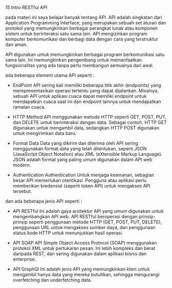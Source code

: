 15 Intro RESTful API

pada materi ini saya belajar banyak tentang API.
API adalah singkatan dari Application Programming Interface, yang merupakan sebuah set aturan dan protokol yang memungkinkan berbagai perangkat lunak atau komponen sistem untuk berinteraksi satu sama lain. API mengizinkan program komputer berkomunikasi dan berbagi data dengan cara yang terstruktur dan aman.

API digunakan untuk memungkinkan berbagai program berkomunikasi satu sama lain. Ini memungkinkan pengembang untuk memanfaatkan fungsionalitas yang ada tanpa perlu membangun semuanya dari awal.

ada beberapa element utama API seperti :

- EndPoint
  API sering kali memiliki beberapa titik akhir (endpoints) yang merepresentasikan operasi tertentu yang dapat dijalankan. Misalnya, sebuah API untuk aplikasi cuaca dapat memiliki endpoint untuk mendapatkan cuaca saat ini dan endpoint lainnya untuk mendapatkan ramalan cuaca.

- HTTP Method
  API menggunakan metode HTTP seperti GET, POST, PUT, dan DELETE untuk berinteraksi dengan data. Sebagai contoh, HTTP GET digunakan untuk mengambil data, sedangkan HTTP POST digunakan untuk mengirimkan data baru.

- Format Data
  Data yang dikirim dan diterima oleh API sering menggunakan format data yang telah ditentukan, seperti JSON (JavaScript Object Notation) atau XML (eXtensible Markup Language). JSON adalah format yang paling umum digunakan dalam API web modern.

- Authentication
  Authentication Untuk menjaga keamanan, sebagian besar API memerlukan otentikasi. Pengguna atau aplikasi perlu memberikan kredensial (seperti token API) untuk mengakses API tersebut.

dan ada beberapa jenis API seperti :

- API RESTful
  Ini adalah gaya arsitektur API yang umum digunakan untuk mengembangkan API web. API RESTful beroperasi dengan prinsip-prinsip seperti penggunaan metode HTTP (GET, POST, PUT, DELETE), penggunaan URL untuk mengakses sumber daya, dan penggunaan status kode HTTP untuk menunjukkan hasil operasi.

- API SOAP
  API Simple Object Access Protocol (SOAP) menggunakan protokol XML untuk pertukaran pesan. Ini lebih kompleks dan berat daripada REST, dan sering digunakan dalam aplikasi bisnis dan enterprise.

- API GraphQl
  Ini adalah jenis API yang memungkinkan klien untuk mengambil hanya data yang mereka butuhkan, sehingga mengurangi overfetching dan underfetching data.
